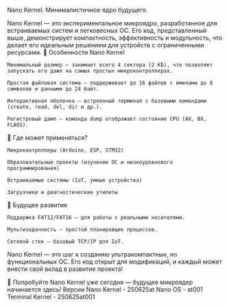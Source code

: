 Nano Kernel: Минималистичное ядро будущего

Nano Kernel — это экспериментальное микроядро, разработанное для встраиваемых систем и легковесных ОС. Его код, представленный выше, демонстрирует компактность, эффективность и модульность, что делает его идеальным решением для устройств с ограниченными ресурсами.
🔹 Особенности Nano Kernel

    Минимальный размер — занимает всего 4 сектора (2 КБ), что позволяет запускать его даже на самых простых микроконтроллерах.

    Простая файловая система — поддерживает до 16 файлов с именами до 8 символов и данными до 24 байт.

    Интерактивная оболочка — встроенный терминал с базовыми командами (create, read, del, dir и др.).

    Регистровый дамп — команда dump отображает состояние CPU (AX, BX, FLAGS).

🔹 Где может применяться?

    Микроконтроллеры (Arduino, ESP, STM32)

    Образовательные проекты (изучение ОС и низкоуровневого программирования)

    Встраиваемые системы (IoT, умные устройства)

    Загрузчики и диагностические утилиты

🔹 Будущее развитие

    Поддержка FAT12/FAT16 — для работы с реальными носителями.

    Мультизадачность — простой планировщик процессов.

    Сетевой стек — базовый TCP/IP для IoT.

Nano Kernel — это шаг к созданию ультракомпактных, но функциональных ОС. Его код открыт для модификаций, и каждый может внести свой вклад в развитие проекта!

🚀 Попробуйте Nano Kernel уже сегодня — будущее микроядер начинается здесь!
Версии
Nano Kernel - 250625at
Nano OS - at001
Terminal Kernel - 250625at001
